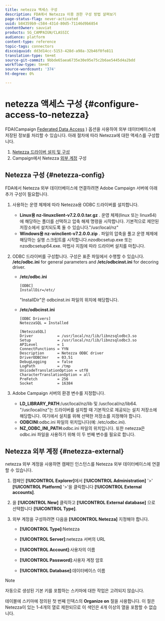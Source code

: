 ```yaml
---
title: netezza 액세스 구성
description: FDA에서 Netezza 이용 권한 구성 방법 살펴보기
page-status-flag: never-activated
uuid: b84359b9-c584-431d-80d5-71146d9b6854
contentOwner: sauviat
products: SG_CAMPAIGN/CLASSIC
audience: platform
content-type: reference
topic-tags: connectors
discoiquuid: dd3d14cc-5153-428d-a98a-32b46f0fe811
translation-type: tm+mt
source-git-commit: 9bbde65aea6735e30e95e75c2b6ae5445d4a2bdd
workflow-type: tm+mt
source-wordcount: '374'
ht-degree: 0%

---
```



# netezza 액세스 구성 {#configure-access-to-netezza}

FDA(Campaign [Federated Data Access](../../installation/using/about-fda.md) ) 옵션을 사용하여 외부 데이터베이스에 저장된 정보를 처리할 수 있습니다. 아래 절차에 따라 Netezza에 대한 액세스를 구성합니다.

1. [Netezza 드라이버 설치 및 구성](#netezza-config)
1. Campaign에서 Netezza [외부 계정](#netezza-external) 구성

## Netezza 구성 {#netezza-config}

FDA에서 Netezza 외부 데이터베이스에 연결하려면 Adobe Campaign 서버에 아래 추가 구성이 필요합니다.

1. 사용하는 운영 체제에 따라 Netezza용 ODBC 드라이버를 설치합니다.

   * **Linux용 nz-linuxclient-v7.2.0.0.tar.gz** . 운영 체제(linux 또는 linux64)에 해당하는 폴더를 선택하고 압축 해제 명령을 시작합니다. 기본적으로 제안된 저장소에서 설치되도록 둘 수 있습니다.&quot;/usr/local/nz&quot;
   * **Windows용 nz-winclient-v7.2.0.0.zip** . 파일의 압축을 풀고 운영 체제에 해당하는 실행 스크립트를 시작합니다.nzodbcsetup.exe 또는 nzodbcsetup64.exe. 마법사 지침에 따라 드라이버 설치를 마칩니다.

1. ODBC 드라이버를 구성합니다. 구성은 표준 파일에서 수행할 수 있습니다. **/etc/odbc.ini** for general parameters and **/etc/odbcinst.ini** for decoring driver.

   * **/etc/odbc.ini**

      ```
      [ODBC]
      InstallDir=/etc/
      ```

      &quot;InstallDir&quot;은 odbcinst.ini 파일의 위치에 해당합니다.

   * **/etc/odbcinst.ini**

      ```
      [ODBC Drivers]
      NetezzaSQL = Installed
      
      [NetezzaSQL]
      Driver           = /usr/local/nz/lib/libnzsqlodbc3.so
      Setup            = /usr/local/nz/lib/libnzsqlodbc3.so
      APILevel         = 1
      ConnectFunctions = YYN
      Description      = Netezza ODBC driver
      DriverODBCVer    = 03.51
      DebugLogging     = false
      LogPath          = /tmp
      UnicodeTranslationOption = utf8
      CharacterTranslationOption = all
      PreFetch         = 256
      Socket           = 16384
      ```

1. Adobe Campaign 서버의 환경 변수를 지정합니다.

   * **LD_LIBRARY_PATH**:/usr/local/nz/lib 및 /usr/local/nz/lib64. &quot;/usr/local/nz&quot;는 드라이버를 설치할 때 기본적으로 제공되는 설치 저장소에 해당합니다. 여기에서 설치를 위해 선택한 저장소를 지정해야 합니다.
   * **ODBCINI**:odbc.ini 파일의 위치입니다(예: /etc/odbc.ini).
   * **NZ_ODBC_INI_PATH**:odbc.ini 파일의 위치입니다. 또한 netezza은 odbc.ini 파일을 사용하기 위해 이 두 번째 변수를 필요로 합니다.

## Netezza 외부 계정 {#netezza-external}

netezza 외부 계정을 사용하면 캠페인 인스턴스를 Netezza 외부 데이터베이스에 연결할 수 있습니다.

1. 캠페인 **[!UICONTROL Explorer]**&#x200B;에서 **[!UICONTROL Administration]** &#39;>&#39; **[!UICONTROL Platform]** &#39;>&#39;을 클릭합니다 **[!UICONTROL External accounts]**.

1. 을 **[!UICONTROL New]** 클릭하고 **[!UICONTROL External database]** 으로 선택합니다 **[!UICONTROL Type]**.

1. 외부 계정을 구성하려면 다음을 **[!UICONTROL Netezza]** 지정해야 합니다.

   * **[!UICONTROL Type]**:Netezza

   * **[!UICONTROL Server]**:netezza 서버의 URL

   * **[!UICONTROL Account]**:사용자의 이름

   * **[!UICONTROL Password]**:사용자 계정 암호

   * **[!UICONTROL Database]**:데이터베이스 이름

>[!NOTE]
>
>자동으로 생성된 기본 키를 포함하는 스키마에 대한 작업은 고려되지 않습니다.
>
>테이블에 스키마에 정의된 첫 번째 인덱스의 **Organize on** 절을 사용합니다. 이 절은 Netezza이 있는 1-4개의 열로 제한되므로 이 색인은 4개 이상의 열을 포함할 수 없습니다.
